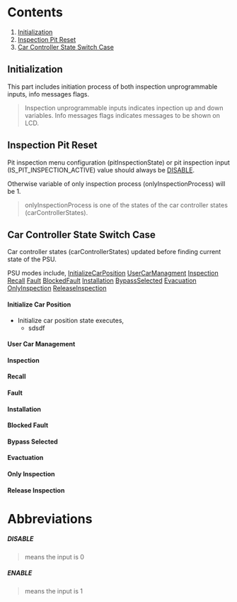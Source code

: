 # Contents

 1. [Initialization](#initialization)
 2. [Inspection Pit Reset](#inspection-pit-reset)
 3. [Car Controller State Switch Case](#car-controller-state-switch-case)
 
## Initialization
This part includes initiation process of both inspection unprogrammable inputs, info messages flags.
>Inspection unprogrammable inputs indicates inpection up and down variables.
>Info messages flags indicates messages to be shown on LCD.

## Inspection Pit Reset
Pit inspection menu configuration (pitInspectionState) or pit inspection input (IS_PIT_INSPECTION_ACTIVE) value should always be [DISABLE](#disable).

Otherwise variable of only inspection process (onlyInspectionProcess) will be 1.

>onlyInspectionProcess is one of the states of the car controller states (carControllerStates).

## Car Controller State Switch Case

Car controller states (carControllerStates) updated before finding current state of the PSU.

PSU modes include,
  [InitializeCarPosition](#initialize-car-position)
  [UserCarManagment](#user-car-management)
  [Inspection](#inspection)
  [Recall](#recall)
  [Fault](#fault)
  [BlockedFault](#blocked-fault)
  [Installation](#installation)
  [BypassSelected](#bypass-selected)
  [Evacuation](#evactuation)
  [OnlyInspection](#only-inspection)
  [ReleaseInspection](#release-inspection)

#### Initialize Car Position
 - Initialize car position state executes,
	 - sdsdf
#### User Car Management
#### Inspection
#### Recall
#### Fault
#### Installation
#### Blocked Fault
#### Bypass Selected
#### Evactuation
#### Only Inspection
#### Release Inspection

# Abbreviations

 ##### **DISABLE** 
 > means the input is 0
 ##### **ENABLE**
 > means the input is 1
